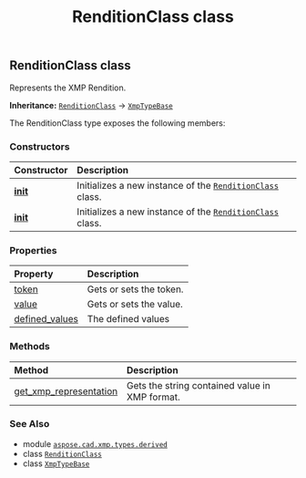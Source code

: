 ﻿---
title: RenditionClass class
second_title: Aspose.CAD for Python via .NET API References
description: 
type: docs
weight: 20
url: /aspose.cad.xmp.types.derived/renditionclass/
is_root: false
---

## RenditionClass class

Represents the XMP Rendition.



**Inheritance:** [`RenditionClass`](/cad/python-net/aspose.cad.xmp.types.derived/renditionclass) → 
[`XmpTypeBase`](/cad/python-net/aspose.cad.xmp.types/xmptypebase)



The RenditionClass type exposes the following members:

### Constructors
| Constructor | Description |
| :- | :- |
| [__init__](/cad/python-net/aspose.cad.xmp.types.derived/renditionclass/__init__/#) | Initializes a new instance of the [`RenditionClass`](/cad/python-net/aspose.cad.xmp.types.derived/renditionclass) class. |
| [__init__](/cad/python-net/aspose.cad.xmp.types.derived/renditionclass/__init__/#str-str) | Initializes a new instance of the [`RenditionClass`](/cad/python-net/aspose.cad.xmp.types.derived/renditionclass) class. |


### Properties
| Property | Description |
| :- | :- |
| [token](/cad/python-net/aspose.cad.xmp.types.derived/renditionclass/token) | Gets or sets the token. |
| [value](/cad/python-net/aspose.cad.xmp.types.derived/renditionclass/value) | Gets or sets the value. |
| [defined_values](/cad/python-net/aspose.cad.xmp.types.derived/renditionclass/defined_values) | The defined values |


### Methods
| Method | Description |
| :- | :- |
| [get_xmp_representation](/cad/python-net/aspose.cad.xmp.types.derived/renditionclass/get_xmp_representation/#) | Gets the string contained value in XMP format. |



### See Also
* module [`aspose.cad.xmp.types.derived`](..)
* class [`RenditionClass`](/cad/python-net/aspose.cad.xmp.types.derived/renditionclass)
* class [`XmpTypeBase`](/cad/python-net/aspose.cad.xmp.types/xmptypebase)
